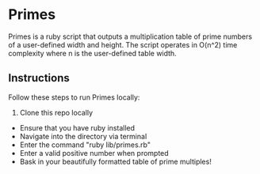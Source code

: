 # Primes

Primes is a ruby script that outputs a multiplication table of prime numbers of a user-defined width and height. The script operates in O(n^2) time complexity where n is the user-defined table width.

## Instructions

Follow these steps to run Primes locally:
1. Clone this repo locally
- Ensure that you have ruby installed
- Navigate into the directory via terminal
- Enter the command "ruby lib/primes.rb"
- Enter a valid positive number when prompted
- Bask in your beautifully formatted table of prime multiples!
